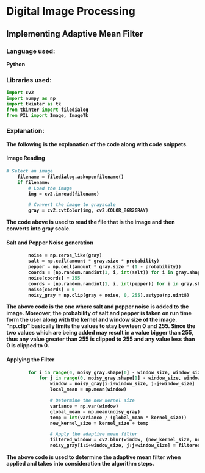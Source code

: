 # Digital Image Processing
## Implementing Adaptive Mean Filter

### Language used: 
<b>Python<b>

### Libraries used:

```python
import cv2      
import numpy as np
import tkinter as tk
from tkinter import filedialog
from PIL import Image, ImageTk 
```
    
### Explanation:
The following is the explanation of the code along with code snippets.

#### Image Reading
```python
# Select an image 
    filename = filedialog.askopenfilename()
    if filename:
        # Load the image
        img = cv2.imread(filename)

        # Convert the image to grayscale
        gray = cv2.cvtColor(img, cv2.COLOR_BGR2GRAY)
```
The code above is used to read the file that is the image and then converts into gray scale. 


#### Salt and Pepper Noise generation
```python
        noise = np.zeros_like(gray)
        salt = np.ceil(amount * gray.size * probability)            
        pepper = np.ceil(amount * gray.size * (1 - probability))     
        coords = [np.random.randint(1, i, int(salt)) for i in gray.shape]
        noise[coords] = 255
        coords = [np.random.randint(1, i, int(pepper)) for i in gray.shape]
        noise[coords] = 0
        noisy_gray = np.clip(gray + noise, 0, 255).astype(np.uint8)
```

The above code is the one where salt and pepper noise is added to the image. Moreover, the probability of salt and pepper is taken on run time form the user along with the kernel and window size of the image. "np.clip" basically limits the values to stay bewteen 0 and 255. Since the two values which are being added may result in a value bigger than 255, thus any value greater than 255 is clipped to 255 and any value less than 0 is clipped to 0. 

#### Applying the Filter
```python
        for i in range(0, noisy_gray.shape[0] - window_size, window_size):
            for j in range(0, noisy_gray.shape[1] - window_size, window_size):
                window = noisy_gray[i:i+window_size, j:j+window_size]
                local_mean = np.mean(window)

                # Determine the new kernel size
                variance = np.var(window)
                global_mean = np.mean(noisy_gray)
                temp = int(variance / (global_mean * kernel_size))
                new_kernel_size = kernel_size + temp

                # Apply the adaptive mean filter
                filtered_window = cv2.blur(window, (new_kernel_size, new_kernel_size))
                noisy_gray[i:i+window_size, j:j+window_size] = filtered_window
```
The above code is used to determine the adaptive mean filter when applied and takes into consideration the algorithm steps. 
